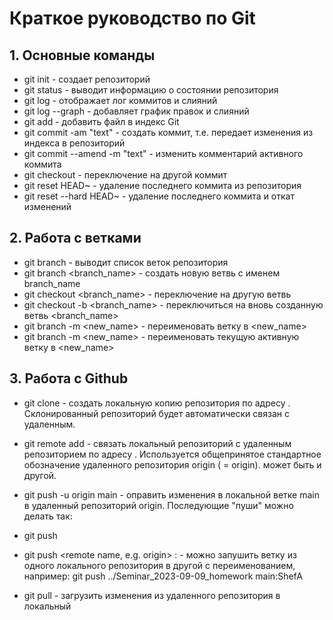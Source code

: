 # Краткое руководство по  Git

## 1. Основные команды

* git init - создает репозиторий
* git status - выводит информацию о состоянии репозитория
* git log - отображает лог коммитов и слияний
* git log --graph - добавляет график правок и слияний
* git add <filename> - добавить файл в индекс Git
* git commit -am "text" - создать коммит, т.е. передает изменения из индекса в репозиторий
* git commit --amend -m "text" - изменить комментарий активного коммита
* git checkout <hash> - переключение на другой коммит
* git reset HEAD~ - удаление последнего коммита из репозитория
* git reset --hard HEAD~ - удаление последнего коммита и откат изменений

## 2. Работа с ветками

* git branch - выводит список веток репозитория
* git branch <branch_name> - создать новую ветвь с именем branch_name
* git checkout <branch_name> - переключение на другую ветвь
* git checkout -b <branch_name> - переключиться на вновь созданную ветвь <branch_name>
* git branch -m <name> <new_name> - переименовать ветку <name> в <new_name>
* git branch -m <new_name> - переименовать текущую активную ветку в <new_name>

## 3. Работа с Github
* git clone <url> - создать локальную копию репозитория по адресу <url>. Склонированный репозиторий будет автоматически связан с удаленным.
* git remote add <name> <url> - связать локальный репозиторий с удаленным репозиторием по адресу <url>. Используется общепринятое стандартное обозначение удаленного репозитория origin (<name> = origin). <name> может быть и другой.
* git push -u origin main - оправить изменения в локальной ветке main в удаленный репозиторий origin. Последующие "пуши" можно делать так:
* git push

* git push <remote name, e.g. origin> <local branch name>:<remote branch name> - можно запушить ветку из одного локального репозитория в другой с переименованием, например:
git push ../Seminar_2023-09-09_homework main:ShefA

* git pull - загрузить изменения из удаленного репозитория в локальный


